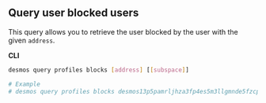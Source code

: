 ## Query user blocked users
This query allows you to retrieve the user blocked by the user with the given `address`.

**CLI**
```bash
desmos query profiles blocks [address] [[subspace]]

# Example
# desmos query profiles blocks desmos13p5pamrljhza3fp4es5m3llgmnde5fzcpq6nud
```